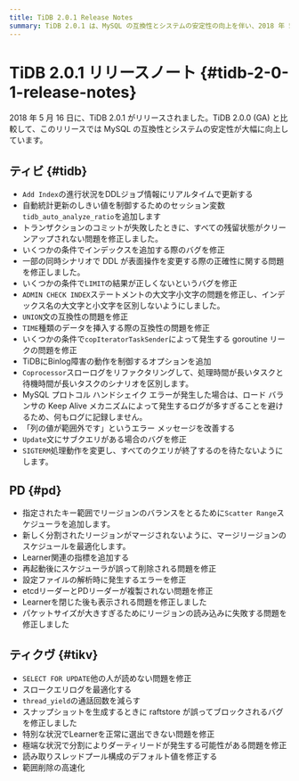 ```yaml
---
title: TiDB 2.0.1 Release Notes
summary: TiDB 2.0.1 は、MySQL の互換性とシステムの安定性の向上を伴い、2018 年 5 月 16 日にリリースされました。更新内容には、「インデックスの追加」のリアルタイム進行状況、自動統計更新用の新しいセッション変数、バグ修正、互換性の向上、動作の変更が含まれます。PD では、新しいスケジューラが追加され、リージョンのバランスが最適化され、さまざまな問題が修正されました。TiKV では、読み取り、スレッド呼び出し、raftstore のブロッキング、分割によるダーティ リードに関連する問題が修正されました。全体として、このリリースでは、パフォーマンス、安定性、互換性の向上に重点を置いています。
---
```


# TiDB 2.0.1 リリースノート {#tidb-2-0-1-release-notes}

2018 年 5 月 16 日に、TiDB 2.0.1 がリリースされました。TiDB 2.0.0 (GA) と比較して、このリリースでは MySQL の互換性とシステムの安定性が大幅に向上しています。

## ティビ {#tidb}

-   `Add Index`の進行状況をDDLジョブ情報にリアルタイムで更新する
-   自動統計更新のしきい値を制御するためのセッション変数`tidb_auto_analyze_ratio`を追加します
-   トランザクションのコミットが失敗したときに、すべての残留状態がクリーンアップされない問題を修正しました。
-   いくつかの条件でインデックスを追加する際のバグを修正
-   一部の同時シナリオで DDL が表面操作を変更する際の正確性に関する問題を修正しました。
-   いくつかの条件で`LIMIT`の結果が正しくないというバグを修正
-   `ADMIN CHECK INDEX`ステートメントの大文字小文字の問題を修正し、インデックス名の大文字と小文字を区別しないようにしました。
-   `UNION`文の互換性の問題を修正
-   `TIME`種類のデータを挿入する際の互換性の問題を修正
-   いくつかの条件で`copIteratorTaskSender`によって発生する goroutine リークの問題を修正
-   TiDBにBinlog障害の動作を制御するオプションを追加
-   `Coprocessor`スローログをリファクタリングして、処理時間が長いタスクと待機時間が長いタスクのシナリオを区別します。
-   MySQL プロトコル ハンドシェイク エラーが発生した場合は、ロード バランサの Keep Alive メカニズムによって発生するログが多すぎることを避けるため、何もログに記録しません。
-   「列の値が範囲外です」というエラー メッセージを改善する
-   `Update`文にサブクエリがある場合のバグを修正
-   `SIGTERM`処理動作を変更し、すべてのクエリが終了するのを待たないようにします。

## PD {#pd}

-   指定されたキー範囲でリージョンのバランスをとるために`Scatter Range`スケジューラを追加します。
-   新しく分割されたリージョンがマージされないように、マージリージョンのスケジュールを最適化します。
-   Learner関連の指標を追加する
-   再起動後にスケジューラが誤って削除される問題を修正
-   設定ファイルの解析時に発生するエラーを修正
-   etcdリーダーとPDリーダーが複製されない問題を修正
-   Learnerを閉じた後も表示される問題を修正しました
-   パケットサイズが大きすぎるためにリージョンの読み込みに失敗する問題を修正しました

## ティクヴ {#tikv}

-   `SELECT FOR UPDATE`他の人が読めない問題を修正
-   スロークエリログを最適化する
-   `thread_yield`の通話回数を減らす
-   スナップショットを生成するときに raftstore が誤ってブロックされるバグを修正しました
-   特別な状況でLearnerを正常に選出できない問題を修正
-   極端な状況で分割によりダーティリードが発生する可能性がある問題を修正
-   読み取りスレッドプール構成のデフォルト値を修正する
-   範囲削除の高速化
